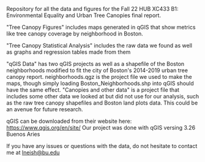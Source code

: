 Repository for all the data and figures for the Fall 22 HUB XC433 B1: Environmental Equality and Urban Tree Canopies final report.

"Tree Canopy Figures" includes maps generated in qGIS that show metrics like tree canopy coverage by neighborhood in Boston.

"Tree Canopy Statistical Analysis" includes the raw data we found as well as graphs and regression tables made from them

"qGIS Data" has two qGIS projects as well as a shapefile of the Boston neighborhoods modified to fit the city of Boston's 2014-2019 urban tree canopy report.
        neighborhoods.qgz is the project file we used to make the maps, though simply loading Boston_Neighborhoods.shp into qGIS should have the same effect.
        "Canopies and other data" is a project file that includes some other data we looked at but did not use for our analysis, such as the raw tree canopy shapefiles and Boston land plots data. This could be an avenue for future research.
        
qGIS can be downloaded from their website here: https://www.qgis.org/en/site/
        Our project was done with qGIS versing 3.26 Buenos Aries
        
 If you have any issues or questions with the data, do not hesitate to contact me at lneish@bu.edu
